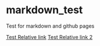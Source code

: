 # markdown_test
Test for markdown and github pages

[Test Relative link](/test.md)
[Test Relative link 2](/_config.yml)

